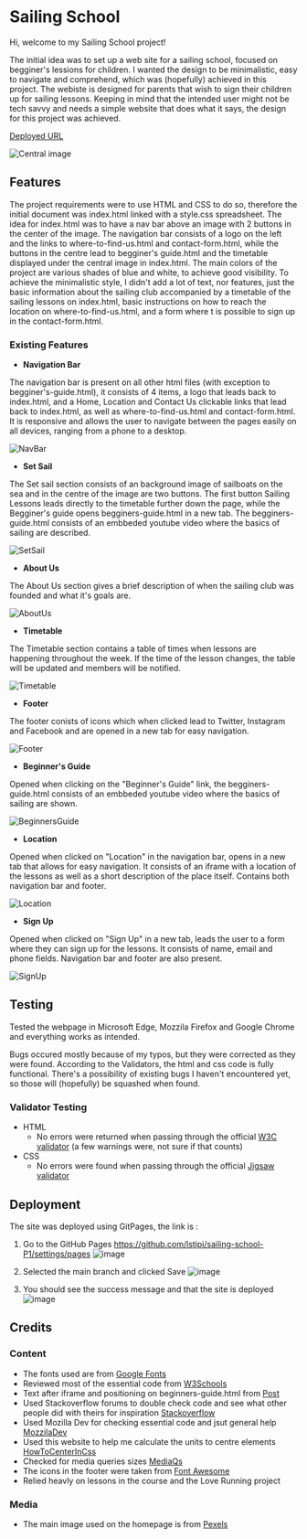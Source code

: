 # Sailing School

Hi, welcome to my Sailing School project!

The initial idea was to set up a web site for a sailing school, focused on begginer's lessions for children. I wanted the design to be minimalistic, easy to navigate and comprehend, which was (hopefully) achieved in this project.  The webiste is designed for parents that wish to sign their children up for sailing lessons. Keeping in mind that the intended user might not be tech savvy and needs a simple website that does what it says, the design for this project was achieved. 

[Deployed URL](https://lstipi.github.io/sailing-school-P1/)

![Central image](https://i.imgur.com/uZ7OKci.jpg)


## Features

The project requirements were to use HTML and CSS to do so, therefore the initial document was index.html linked with a style.css spreadsheet. The idea for index.html was to have a nav bar above an image with 2 buttons in the center of the image. The navigation bar consists of a logo on the left and the links to where-to-find-us.html and contact-form.html, while the buttons in the centre lead to begginer's guide.html and the timetable displayed under the central image in index.html. The main colors of the project are various shades of blue and white, to achieve good visibility. 
To achieve the minimalistic style, I didn't add a lot of text, nor features, just the basic information about the sailing club accompanied by a timetable of the sailing lessons on index.html, basic instructions on how to reach the location on where-to-find-us.html, and a form where t is possible to sign up in the contact-form.html. 

### Existing Features


* __Navigation Bar__ 

The navigation bar is present on all other html files (with exception to begginer's-guide.html), it consists of 4 items, a logo that leads back to index.html, and a Home, Location and Contact Us clickable links that lead back to index.html, as well as where-to-find-us.html and contact-form.html. It is responsive and allows the user to navigate between the pages easily on all devices, ranging from a phone to a desktop. 

![NavBar](https://i.imgur.com/1AIUerY.jpg)


* __Set Sail__ 

The Set sail section consists of an background image of sailboats on the sea and in the centre of the image are two buttons. The first button Sailing Lessons leads directly to the timetable further down the page, while the Begginer's guide opens begginers-guide.html in a new tab. The begginers-guide.html consists of an embbeded youtube video where the basics of sailing are described. 

![SetSail](https://i.imgur.com/SaUdCHW.jpg)


* __About Us__

The About Us section gives a brief description of when the sailing club was founded and what it's goals are. 

![AboutUs](https://i.imgur.com/ehVIzvH.jpg)



* __Timetable__

The Timetable section contains a table of times when lessons are happening throughout the week. If the time of the lesson changes, the table will be updated and members will be notified.

![Timetable](https://i.imgur.com/kvchy3W.jpg)



* __Footer__

The footer conists of icons which when clicked lead to Twitter, Instagram and Facebook and are opened in a new tab for easy navigation. 

![Footer](https://i.imgur.com/LNnxIC0.jpg)



* __Beginner's Guide__

Opened when clicking on the "Beginner's Guide" link, the begginers-guide.html consists of an embbeded youtube video where the basics of sailing are shown. 

![BeginnersGuide](https://i.imgur.com/DsCEYS5.jpg)



* __Location__

Opened when clicked on "Location" in the navigation bar, opens in a new tab that allows for easy navigation. It consists of an iframe with a location of the lessons as well as a short description of the place itself. Contains both navigation bar and footer.

![Location](https://i.imgur.com/TCGCt3P.jpg)



* __Sign Up__

Opened when clicked on "Sign Up" in a new tab, leads the user to a form where they can sign up for the lessons. It consists of name, email and phone fields. Navigation bar and footer are also present. 

![SignUp](https://i.imgur.com/UL7yvDV.jpg)

## Testing 

Tested the webpage in Microsoft Edge, Mozzila Firefox and Google Chrome and everything works as intended. 

Bugs occured mostly because of my typos, but they were corrected as they were found. According to the Validators, the html and css code is fully functional. There's a possibility of existing bugs I haven't encountered yet, so those will (hopefully) be squashed when found.

### Validator Testing 

- HTML
  - No errors were returned when passing through the official [W3C validator](https://validator.w3.org/nu/?doc=https%3A%2F%2Fcode-institute-org.github.io%2Flove-running-2.0%2Findex.html) (a few warnings were, not sure if that counts)
- CSS
  - No errors were found when passing through the official [Jigsaw validator](https://jigsaw.w3.org/css-validator/validator?uri=https%3A%2F%2Fvalidator.w3.org%2Fnu%2F%3Fdoc%3Dhttps%253A%252F%252Fcode-institute-org.github.io%252Flove-running-2.0%252Findex.html&profile=css3svg&usermedium=all&warning=1&vextwarning=&lang=en#css)

## Deployment

The site was deployed using GitPages, the link is :

1. Go to the GitHub Pages https://github.com/lstipi/sailing-school-P1/settings/pages
![image](https://user-images.githubusercontent.com/87386883/133104257-d6750715-56c1-4264-abc6-85d112a69527.png)

2.  Selected the main branch and clicked Save
![image](https://user-images.githubusercontent.com/87386883/133104567-f3ad0cbe-f7bf-434f-9203-1957bcda758d.png)

3. You should see the success message and that the site is deployed
![image](https://user-images.githubusercontent.com/87386883/133105121-38bf7b2b-b0f4-496a-a141-b88cbe78bae9.png)


## Credits 


### Content 

- The fonts used are from [Google Fonts](https://fonts.google.com/specimen/Urbanist#pairings)
- Reviewed most of the essential code from [W3Schools](https://www.w3schools.com/)
- Text after iframe and positioning on beginners-guide.html from [Post](https://stackoverflow.com/questions/35877796/text-after-iframe)
- Used Stackoverflow forums to double check code and see what other people did with theirs for inspiration  [Stackoverflow](https://stackoverflow.com/)
- Used Mozilla Dev for checking essential code and jsut general help [MozzilaDev](https://developer.mozilla.org/en-US/)
- Used this website to help me calculate the units to centre elements [HowToCenterInCss](http://howtocenterincss.com/#contentType=text&horizontal=left&vertical=top)
- Checked for media queries sizes [MediaQs](https://www.w3schools.com/css/css_rwd_mediaqueries.asp)
- The icons in the footer were taken from [Font Awesome](https://fontawesome.com/)
- Relied heavly on lessons in the course and the Love Running project

### Media

- The main image used on the homepage is from [Pexels]([https://www.pexels.com/photo/blue-boats-daylight-island-358326/)




